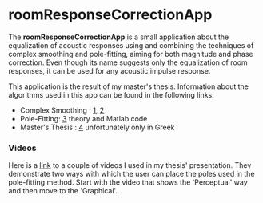 # roomResponseCorrectionApp

The **roomResponseCorrectionApp** is a small application about the equalization of acoustic responses using and combining the techniques of complex smoothing and pole-fitting, aiming for both magnitude and phase correction. Even though its name suggests only the equalization of room responses, it can be used for any acoustic impulse response.
 
This application is the result of my master's thesis. Information about the algorithms used in this app can be found in the following links:
* Complex Smoothing : [1](http://www.wcl.ece.upatras.gr/audiogroup/publications/pdfs/asme.pdf), [2](https://pdfs.semanticscholar.org/1871/be5212eba2c331b1e51821ba7f6166947840.pdf)
* Pole-Fitting: [3](http://home.mit.bme.hu/~bank/parfilt/) theory and Matlab code
* Master's Thesis : [4](http://hdl.handle.net/10889/10578) unfortunately only in Greek


### Videos

Here is a [link](https://www.dropbox.com/sh/mqptffu6t8hdaik/AACR8bU9Agc1pgSMEpgMf9MUa?dl=0) to a couple of videos I used in my thesis' presentation. They demonstrate two ways with which the user can place the poles used in the pole-fitting method. Start with the video that shows the 'Perceptual' way and then move to the 'Graphical'.

